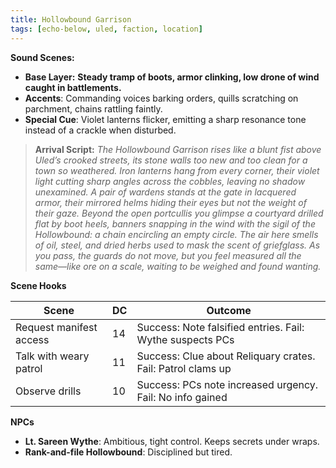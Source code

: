 ```yaml
---
title: Hollowbound Garrison
tags: [echo-below, uled, faction, location]
---
```

**Sound Scenes:**

- **Base Layer:** **Steady tramp of boots, armor clinking, low drone of wind caught in battlements.**
- **Accents**: Commanding voices barking orders, quills scratching on parchment, chains rattling faintly.
- **Special Cue**: Violet lanterns flicker, emitting a sharp resonance tone instead of a crackle when disturbed.

>**Arrival Script:**
> _The Hollowbound Garrison rises like a blunt fist above Uled’s crooked streets, its stone walls too new and too clean for a town so weathered. Iron lanterns hang from every corner, their violet light cutting sharp angles across the cobbles, leaving no shadow unexamined. A pair of wardens stands at the gate in lacquered armor, their mirrored helms hiding their eyes but not the weight of their gaze. Beyond the open portcullis you glimpse a courtyard drilled flat by boot heels, banners snapping in the wind with the sigil of the Hollowbound: a chain encircling an empty circle. The air here smells of oil, steel, and dried herbs used to mask the scent of griefglass. As you pass, the guards do not move, but you feel measured all the same—like ore on a scale, waiting to be weighed and found wanting._

**Scene Hooks**

| Scene                   | DC  | Outcome                                                     |
| ----------------------- | --- | ----------------------------------------------------------- |
| Request manifest access | 14  | Success: Note falsified entries. Fail: Wythe suspects PCs   |
| Talk with weary patrol  | 11  | Success: Clue about Reliquary crates. Fail: Patrol clams up |
| Observe drills          | 10  | Success: PCs note increased urgency. Fail: No info gained   |

**NPCs**

- **Lt. Sareen Wythe**: Ambitious, tight control. Keeps secrets under wraps.
- **Rank-and-file Hollowbound**: Disciplined but tired.